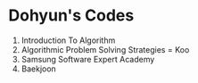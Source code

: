 # Dohyun's Codes

1. Introduction To Algorithm
1. Algorithmic Problem Solving Strategies = Koo
1. Samsung Software Expert Academy
1. Baekjoon
